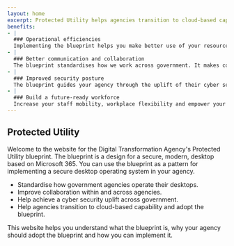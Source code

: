 ```yaml
---
layout: home
excerpt: Protected Utility helps agencies transition to cloud-based capability and adopt the blueprint.
benefits:
- |
  ### Operational efficiencies
  Implementing the blueprint helps you make better use of your resources, allowing you to focus on core business activities.
- |
  ### Better communication and collaboration
  The blueprint standardises how we work across government. It makes communication and collaboration safer and easier within and across agencies.
- |
  ### Improved security posture
  The blueprint guides your agency through the uplift of their cyber security posture, and assists with the Australian Signals Directorate Essential Eight maturity.
- | 
  ### Build a future-ready workforce
  Increase your staff mobility, workplace flexibility and empower your people with modern ways of working.
---
```


## Protected Utility

Welcome to the website for the Digital Transformation Agency's Protected Utility blueprint. The blueprint is a design for a secure, modern, desktop based on Microsoft 365. You can use the blueprint as a pattern for implementing a secure desktop operating system in your agency.

*	Standardise how government agencies operate their desktops.
*	Improve collaboration within and across agencies.
*	Help achieve a cyber security uplift across government.
*	Help agencies transition to cloud-based capability and adopt the blueprint.

This website helps you understand what the blueprint is, why your agency should adopt the blueprint and how you can implement it.
